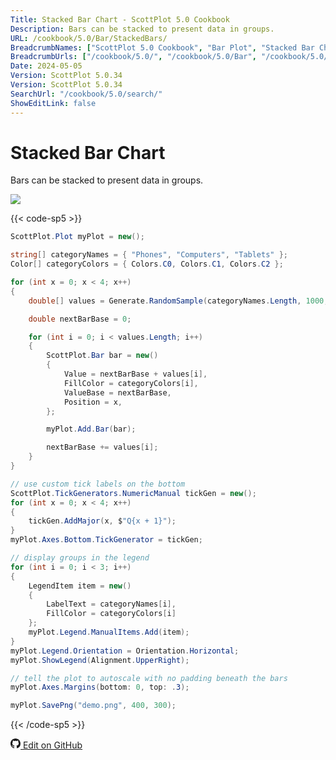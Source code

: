 ```yaml
---
Title: Stacked Bar Chart - ScottPlot 5.0 Cookbook
Description: Bars can be stacked to present data in groups.
URL: /cookbook/5.0/Bar/StackedBars/
BreadcrumbNames: ["ScottPlot 5.0 Cookbook", "Bar Plot", "Stacked Bar Chart"]
BreadcrumbUrls: ["/cookbook/5.0/", "/cookbook/5.0/Bar", "/cookbook/5.0/Bar/StackedBars"]
Date: 2024-05-05
Version: ScottPlot 5.0.34
Version: ScottPlot 5.0.34
SearchUrl: "/cookbook/5.0/search/"
ShowEditLink: false
---
```


# Stacked Bar Chart


Bars can be stacked to present data in groups.

[![](/cookbook/5.0/images/StackedBars.png?240505131914)](/cookbook/5.0/images/StackedBars.png?240505131914)

{{< code-sp5 >}}

```cs
ScottPlot.Plot myPlot = new();

string[] categoryNames = { "Phones", "Computers", "Tablets" };
Color[] categoryColors = { Colors.C0, Colors.C1, Colors.C2 };

for (int x = 0; x < 4; x++)
{
    double[] values = Generate.RandomSample(categoryNames.Length, 1000, 5000);

    double nextBarBase = 0;

    for (int i = 0; i < values.Length; i++)
    {
        ScottPlot.Bar bar = new()
        {
            Value = nextBarBase + values[i],
            FillColor = categoryColors[i],
            ValueBase = nextBarBase,
            Position = x,
        };

        myPlot.Add.Bar(bar);

        nextBarBase += values[i];
    }
}

// use custom tick labels on the bottom
ScottPlot.TickGenerators.NumericManual tickGen = new();
for (int x = 0; x < 4; x++)
{
    tickGen.AddMajor(x, $"Q{x + 1}");
}
myPlot.Axes.Bottom.TickGenerator = tickGen;

// display groups in the legend
for (int i = 0; i < 3; i++)
{
    LegendItem item = new()
    {
        LabelText = categoryNames[i],
        FillColor = categoryColors[i]
    };
    myPlot.Legend.ManualItems.Add(item);
}
myPlot.Legend.Orientation = Orientation.Horizontal;
myPlot.ShowLegend(Alignment.UpperRight);

// tell the plot to autoscale with no padding beneath the bars
myPlot.Axes.Margins(bottom: 0, top: .3);

myPlot.SavePng("demo.png", 400, 300);

```

{{< /code-sp5 >}}

<a href='https://github.com/ScottPlot/ScottPlot/blob/main/src/ScottPlot5/ScottPlot5%20Cookbook/Recipes/PlotTypes/Bar.cs'><svg xmlns="http://www.w3.org/2000/svg" width="16" height="16" fill="currentColor" class="mb-1 bi bi-github" viewBox="0 0 16 16">
  <path d="M8 0C3.58 0 0 3.58 0 8c0 3.54 2.29 6.53 5.47 7.59.4.07.55-.17.55-.38 0-.19-.01-.82-.01-1.49-2.01.37-2.53-.49-2.69-.94-.09-.23-.48-.94-.82-1.13-.28-.15-.68-.52-.01-.53.63-.01 1.08.58 1.23.82.72 1.21 1.87.87 2.33.66.07-.52.28-.87.51-1.07-1.78-.2-3.64-.89-3.64-3.95 0-.87.31-1.59.82-2.15-.08-.2-.36-1.02.08-2.12 0 0 .67-.21 2.2.82.64-.18 1.32-.27 2-.27s1.36.09 2 .27c1.53-1.04 2.2-.82 2.2-.82.44 1.1.16 1.92.08 2.12.51.56.82 1.27.82 2.15 0 3.07-1.87 3.75-3.65 3.95.29.25.54.73.54 1.48 0 1.07-.01 1.93-.01 2.2 0 .21.15.46.55.38A8.01 8.01 0 0 0 16 8c0-4.42-3.58-8-8-8"/>
</svg> Edit on GitHub</a>

